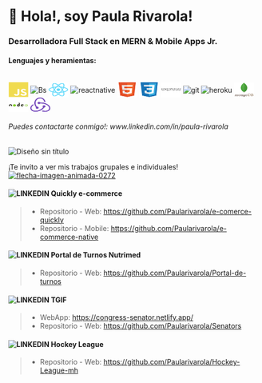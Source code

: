 <h1>👋 Hola!, soy Paula Rivarola!</h1> 

<h3>Desarrolladora Full Stack en MERN & Mobile Apps Jr.</h3>

<h4 align="left">Lenguajes y heramientas:</h4>
<div style="display: inline_block"><br>
  <img align="center" alt="Js" height="30" width="40" src="https://raw.githubusercontent.com/devicons/devicon/master/icons/javascript/javascript-plain.svg">
  <img align="center" alt="Bs"  height="30" width="40"src="https://cdn.jsdelivr.net/gh/devicons/devicon/icons/bootstrap/bootstrap-plain-wordmark.svg" />
  <img align="center" alt="React" height="30" width="40" src="https://raw.githubusercontent.com/devicons/devicon/master/icons/react/react-original.svg">
  <img align="center" src="https://reactnative.dev/img/header_logo.svg" alt="reactnative" width="40" height="30"/>
  <img align="center" alt="HTML" height="30" width="40" src="https://raw.githubusercontent.com/devicons/devicon/master/icons/html5/html5-original.svg">
  <img align="center" alt="CSS" height="30" width="40" src="https://raw.githubusercontent.com/devicons/devicon/master/icons/css3/css3-original.svg">
  <img align="center" src="https://raw.githubusercontent.com/devicons/devicon/master/icons/express/express-original-wordmark.svg" alt="express" width="40" height="30"/>
  <img align="center"src="https://www.vectorlogo.zone/logos/git-scm/git-scm-icon.svg" alt="git" width="40" height="30"/>
  <img align="center" src="https://www.vectorlogo.zone/logos/heroku/heroku-icon.svg" alt="heroku" width="40" height="30"/>
  <img align="center" src="https://raw.githubusercontent.com/devicons/devicon/master/icons/mongodb/mongodb-original-wordmark.svg" alt="mongodb" width="40" height="30"/>
  <img align="center" src="https://raw.githubusercontent.com/devicons/devicon/master/icons/nodejs/nodejs-original-wordmark.svg" alt="nodejs" width="40" height="30"/>
  <img align="center" src="https://raw.githubusercontent.com/devicons/devicon/master/icons/redux/redux-original.svg" alt="redux" width="40" height="30"/>
</div>

<h6>Puedes contactarte conmigo!: www.linkedin.com/in/paula-rivarola</h6>

![Diseño sin título](https://user-images.githubusercontent.com/79754043/141010431-e0ae8b27-f9d7-4484-874e-1c2e7c6f3f12.png)



<summary> ¡Te invito a ver mis trabajos grupales e individuales!<a href="https://www.gifsanimados.org/cat-flechas-111.htm"> <a href="https://www.gifsanimados.org/cat-flechas-111.htm"><img src="https://www.gifsanimados.org/data/media/111/flecha-imagen-animada-0272.gif" border="0"  alt="flecha-imagen-animada-0272" /></a></summary>

####  ![LINKEDIN](https://i.postimg.cc/05wdgpSV/hamburguesa-con-queso-2.png) Quickly e-commerce


>- Repositorio - Web: https://github.com/Paularivarola/e-comerce-quickly
>- Repositorio - Mobile: https://github.com/Paularivarola/e-commerce-native

 ####  ![LINKEDIN](https://i.postimg.cc/gJ3CLCf5/cruz-roja.png)  Portal de Turnos Nutrimed

>- Repositorio - Web: https://github.com/Paularivarola/Portal-de-turnos

   ####  ![LINKEDIN](https://i.postimg.cc/mkdYGcHp/parliament.png)  TGIF
>- WebApp: https://congress-senator.netlify.app/
>- Repositorio - Web: https://github.com/Paularivarola/Senators
  
  #### ![LINKEDIN](https://i.postimg.cc/xTWFcC8N/hockey.png) Hockey League
  >- Repositorio - Web: <a target="_blank">https://github.com/Paularivarola/Hockey-League-mh</a>
